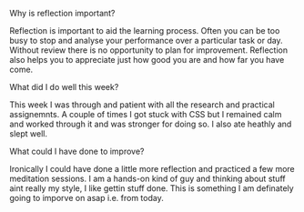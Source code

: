 Why is reflection important?

Reflection is important to aid the learning process. Often you can be too busy to stop and analyse your performance over a particular task or day. Without review there is no opportunity to plan for improvement. Reflection also helps you to appreciate just how good you are and how far you have come. 

 What did I do well this week?

This week I was through and patient with all the research and practical assignemnts. A couple of times I got stuck with CSS but I remained calm and worked through it and was stronger for doing so. I also ate heathly and slept well.

 What could I have done to improve?

Ironically I could have done a little more reflection and practiced a few more meditation sessions. I am a hands-on kind of guy and thinking about stuff aint really my style, I like gettin stuff done. This is something I am definately going to imporve on asap i.e. from today.


